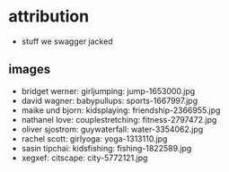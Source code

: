 # attribution

- stuff we swagger jacked

## images

- bridget werner: girljumping: jump-1653000.jpg
- david wagner: babypullups: sports-1667997.jpg
- maike und bjorn: kidsplaying: friendship-2366955.jpg
- nathanel love: couplestretching: fitness-2797472.jpg
- oliver sjostrom: guywaterfall: water-3354062.jpg
- rachel scott: girlyoga: yoga-1313110.jpg
- sasin tipchai: kidsfishing: fishing-1822589.jpg
- xegxef: citscape: city-5772121.jpg
